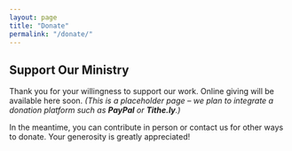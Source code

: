 ```yaml
---
layout: page
title: "Donate"
permalink: "/donate/"
---
```


## Support Our Ministry

Thank you for your willingness to support our work. Online giving will be available here soon. *(This is a placeholder page – we plan to integrate a donation platform such as **PayPal** or **Tithe.ly**.)*

In the meantime, you can contribute in person or contact us for other ways to donate. Your generosity is greatly appreciated!

